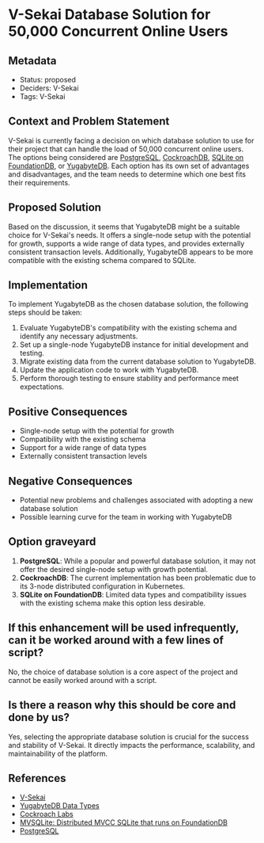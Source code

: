 # V-Sekai Database Solution for 50,000 Concurrent Online Users

## Metadata

- Status: proposed
- Deciders: V-Sekai
- Tags: V-Sekai

## Context and Problem Statement

V-Sekai is currently facing a decision on which database solution to use for their project that can handle the load of 50,000 concurrent online users. The options being considered are [PostgreSQL](https://www.postgresql.org/), [CockroachDB](https://www.cockroachlabs.com/), [SQLite on FoundationDB](https://forums.foundationdb.org/t/mvsqlite-distributed-mvcc-sqlite-that-runs-on-foundationdb/3493), or [YugabyteDB](https://docs.yugabyte.com/stable/api/ysql/datatypes/). Each option has its own set of advantages and disadvantages, and the team needs to determine which one best fits their requirements.

## Proposed Solution

Based on the discussion, it seems that YugabyteDB might be a suitable choice for V-Sekai's needs. It offers a single-node setup with the potential for growth, supports a wide range of data types, and provides externally consistent transaction levels. Additionally, YugabyteDB appears to be more compatible with the existing schema compared to SQLite.

## Implementation

To implement YugabyteDB as the chosen database solution, the following steps should be taken:

1. Evaluate YugabyteDB's compatibility with the existing schema and identify any necessary adjustments.
2. Set up a single-node YugabyteDB instance for initial development and testing.
3. Migrate existing data from the current database solution to YugabyteDB.
4. Update the application code to work with YugabyteDB.
5. Perform thorough testing to ensure stability and performance meet expectations.

## Positive Consequences

- Single-node setup with the potential for growth
- Compatibility with the existing schema
- Support for a wide range of data types
- Externally consistent transaction levels

## Negative Consequences

- Potential new problems and challenges associated with adopting a new database solution
- Possible learning curve for the team in working with YugabyteDB

## Option graveyard

1. **PostgreSQL**: While a popular and powerful database solution, it may not offer the desired single-node setup with growth potential.
2. **CockroachDB**: The current implementation has been problematic due to its 3-node distributed configuration in Kubernetes.
3. **SQLite on FoundationDB**: Limited data types and compatibility issues with the existing schema make this option less desirable.

## If this enhancement will be used infrequently, can it be worked around with a few lines of script?

No, the choice of database solution is a core aspect of the project and cannot be easily worked around with a script.

## Is there a reason why this should be core and done by us?

Yes, selecting the appropriate database solution is crucial for the success and stability of V-Sekai. It directly impacts the performance, scalability, and maintainability of the platform.

## References

- [V-Sekai](https://v-sekai.org/)
- [YugabyteDB Data Types](https://docs.yugabyte.com/stable/api/ysql/datatypes/)
- [Cockroach Labs](https://www.cockroachlabs.com/)
- [MVSQLite: Distributed MVCC SQLite that runs on FoundationDB](https://forums.foundationdb.org/t/mvsqlite-distributed-mvcc-sqlite-that-runs-on-foundationdb/3493)
- [PostgreSQL](https://www.postgresql.org/)
